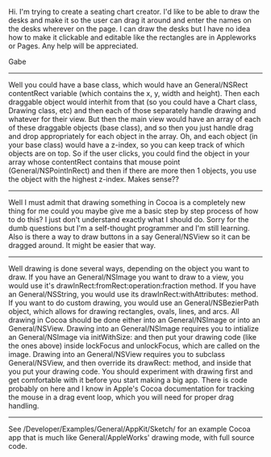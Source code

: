 Hi.  I'm trying to create a seating chart creator.  I'd like to be able to draw the desks and make it so the user can drag it around and enter the names on the desks wherever on the page.  I can draw the desks but I have no idea how to make it clickable and editable like the rectangles are in Appleworks or Pages.  Any help will be appreciated.

Gabe

----

Well you could have a base class, which would have an General/NSRect contentRect variable (which contains the x, y, width and height). Then each draggable object would interhit from that (so you could have a Chart class, Drawing class, etc) and then each of those separately handle drawing and whatever for their view. But then the main view would have an array of each of these draggable objects (base class), and so then you just handle drag and drop appropriately for each object in the array. Oh, and each object (in your base class) would have a z-index, so you can keep track of which objects are on top. So if the user clicks, you could find the object in your array whose contentRect contains that mouse point (General/NSPointInRect) and then if there are more then 1 objects, you use the object with the highest z-index. Makes sense??

----

Well I must admit that drawing something in Cocoa is a completely new thing for me could you maybe give me a basic step by step process of how to do this?  I just don't understand exactly what I should do.  Sorry for the dumb questions but I'm a self-thought programmer and I'm still learning.  Also is there a way to draw buttons in a say General/NSView so it can be dragged around.  It might be easier that way.

----

Well drawing is done several ways, depending on the object you want to draw. If you have an General/NSImage you want to draw to a view, you would use it's     drawInRect:fromRect:operation:fraction method. If you have an General/NSString, you would use its     drawInRect:withAttributes: method. If you want to do custom drawing, you would use an General/NSBezierPath object, which allows for drawing rectangles, ovals, lines, and arcs. All drawing in Cocoa should be done either into an General/NSImage or into an General/NSView. Drawing into an General/NSImage requires you to intialize an General/NSImage via     initWithSize: and then put your drawing code (like the ones above) inside     lockFocus and     unlockFocus, which are called on the image. Drawing into an General/NSView requires you to subclass General/NSView, and then override its     drawRect: method, and inside that you put your drawing code. You should experiment with drawing first and get comfortable with it before you start making a big app. There is code probably on here and I know in Apple's Cocoa documentation for tracking the mouse in a drag event loop, which you will need for proper drag handling. 

----

See     /Developer/Examples/General/AppKit/Sketch/ for an example Cocoa app that is much like General/AppleWorks' drawing mode, with full source code.